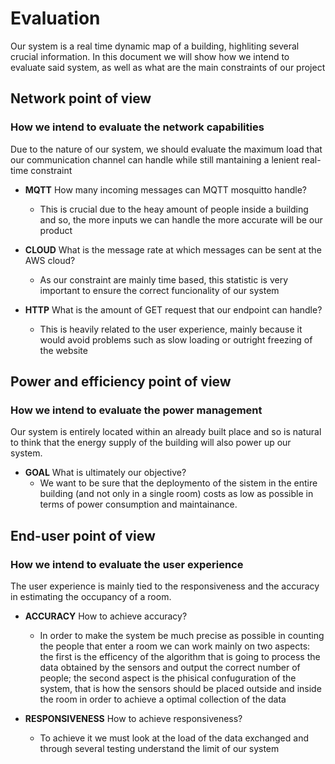 # Evaluation
Our system is a real time dynamic map of a building, highliting several crucial information. In this document we will show how we intend to evaluate said system, as well as what are the main constraints of our project

## Network point of view
### How we intend to evaluate the network capabilities

Due to the nature of our system, we should evaluate the maximum load that our communication channel can handle while still mantaining a lenient real-time constraint

* **MQTT** How many incoming messages can MQTT mosquitto handle?
   * This is crucial due to the heay amount of people inside a building and so, the more inputs we can handle the more accurate will be our product

* **CLOUD** What is the message rate at which messages can be sent at the AWS cloud?
   * As our constraint are mainly time based, this statistic is very important to ensure the correct funcionality of our system 

* **HTTP** What is the amount of GET request that our endpoint can handle?
   * This is heavily related to the user experience, mainly because it would avoid problems such as slow loading or outright freezing of the website

## Power and efficiency point of view
### How we intend to evaluate the power management

Our system is entirely located within an already built place and so is natural to think that the energy supply of the building will also power up our system.
* **GOAL** What is ultimately our objective?
   * We want to be sure that the deploymento of the sistem in the entire building (and not only in a single room) costs as low as possible in terms of power consumption and maintainance.

## End-user point of view
### How we intend to evaluate the user experience

The user experience is mainly tied to the responsiveness and the accuracy in estimating the occupancy of a room.

* **ACCURACY** How to achieve accuracy?
   * In order to make the system be much precise as possible in counting the people that enter a room we can work mainly on two aspects: the first is the efficency of the algorithm that is going to process the data obtained by the sensors and output the correct number of people; the second aspect is the phisical confuguration of the system, that is how the sensors should be placed outside and inside the room in order to achieve a optimal collection of the data

* **RESPONSIVENESS** How to achieve responsiveness?
   * To achieve it we must look at the load of the data exchanged and through several testing understand the limit of our system 
